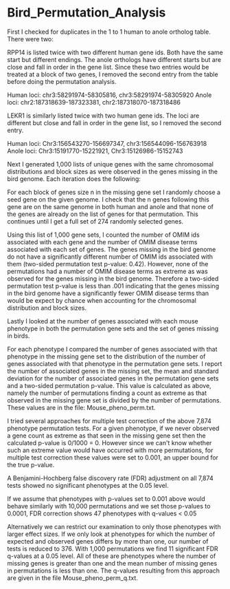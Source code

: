 Bird_Permutation_Analysis
=========================

First I checked for duplicates in the 1 to 1 human to anole ortholog table. There were two:

RPP14 is listed twice with two different human gene ids. Both have the same start but different endings. The anole orthologs have different starts but are close and fall in order in the gene list. Since these two entries would be treated at a block of two genes, I removed the second entry from the table before doing the permutation analysis.

Human loci: chr3:58291974-58305816, chr3:58291974-58305920
Anole loci: chr2:187318639-187323381, chr2:187318070-187318486

LEKR1 is similarly listed twice with two human gene ids. The loci are different but close and fall in order in the gene list, so I removed the second entry.

Human loci: Chr3:156543270-156697347,	chr3:156544096-156763918
Anole loci: Chr3:15191770-15221921, Chr3:15126986-15152743

Next I generated 1,000 lists of unique genes with the same chromosomal distributions and block sizes as were observed in the genes missing in the bird genome. Each iteration does the following:

For each block of genes size n in the missing gene set I randomly choose a seed gene on the given genome. I check that the n genes following this gene are on the same genome in both human and anole and that none of the genes are already on the list of genes for that permutation. This continues until I get a full set of 274 randomly selected genes.

Using this list of 1,000 gene sets, I counted the number of OMIM ids associated with each gene and the number of OMIM disease terms associated with each set of genes. The genes missing in the bird genome do not have a significantly different number of OMIM ids associated with them (two-sided permutation test p-value: 0.42).  However, none of the permutations had a number of OMIM disease terms as extreme as was observed for the genes missing in the bird genome. Therefore a two-sided permutation test p-value is less than .001 indicating that the genes missing in the bird genome have a significantly fewer OMIM disease terms than would be expect by chance when accounting for the chromosomal distribution and block sizes.

Lastly I looked at the number of genes associated with each mouse phenotype in both the permutation gene sets and the set of genes missing in birds. 

For each phenotype I compared the number of genes associated with that phenotype in the missing gene set to the distribution of the number of genes associated with that phenotype in the permutation gene sets. I report the number of associated genes in the missing set, the mean and standard deviation for the number of associated genes in the permutation gene sets and a two-sided permutation p-value. This value is calculated as above, namely the number of permutations finding a count as extreme as that observed in the missing gene set is divided by the number of permutations. These values are in the file: Mouse_pheno_perm.txt. 

I tried several approaches for multiple test correction of the above 7,874 phenotype permutation tests. For a given phenotype, if we never observed a gene count as extreme as that seen in the missing gene set then the calculated p-value is 0/1000 = 0. However since we can't know whether such an extreme value would have occurred with more permutations, for multiple test correction these values were set to 0.001, an upper bound for the true p-value.

A Benjamini-Hochberg false discovery rate (FDR) adjustment on all 7,874 tests showed no significant phenotypes at the 0.05 level.

If we assume that phenotypes with p-values set to 0.001 above would behave similarly with 10,000 permutations and we set those p-values to 0.0001, FDR correction shows 47 phenotypes with q-values < 0.05

Alternatively we can restrict our examination to only those phenotypes with larger effect sizes. If we only look at phenotypes for which the number of expected and observed genes differs by more than one, our number of tests is reduced to 376. With 1,000 permutations we find 11 significant FDR q-values at a 0.05 level. All of these are phenotypes where the number of missing genes is greater than one and the mean number of missing genes in permutations is less than one. The q-values resulting from this approach are given in the file Mouse_pheno_perm_q.txt.
